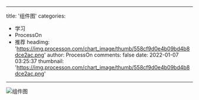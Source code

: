 
---
title: '组件图'
categories: 
 - 学习
 - ProcessOn
 - 推荐
headimg: 'https://img.processon.com/chart_image/thumb/558cf9d0e4b09bd4b8dce2ac.png'
author: ProcessOn
comments: false
date: 2022-01-07 03:25:37
thumbnail: 'https://img.processon.com/chart_image/thumb/558cf9d0e4b09bd4b8dce2ac.png'
---

<div>   
<img class="thumb" alt="组件图" src="https://img.processon.com/chart_image/thumb/558cf9d0e4b09bd4b8dce2ac.png" referrerpolicy="no-referrer">
<p></p>  
</div>
            